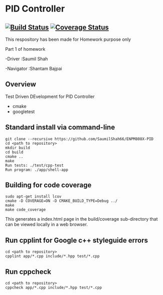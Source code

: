 # PID Controller
[![Build Status](https://travis-ci.org/SaumilShah66/ENPM808X-PID.svg?branch=master)](https://travis-ci.org/SaumilShah66/ENPM808X-PID)
[![Coverage Status](https://coveralls.io/repos/github/SaumilShah66/ENPM808X-PID/badge.svg)](https://coveralls.io/github/SaumilShah66/ENPM808X-PID)
---

This respository has been made for Homework purpose only

Part 1 of homework

-Driver     :Saumil Shah

-Navigator  :Shantam Bajpai  

## Overview

Test Driven DEvelopment for PID Controller

- cmake
- googletest

## Standard install via command-line
```
git clone --recursive https://github.com/SaumilShah66/ENPM808X-PID
cd <path to repository>
mkdir build
cd build
cmake ..
make
Run tests: ./test/cpp-test
Run program: ./app/shell-app
```

## Building for code coverage
```
sudo apt-get install lcov
cmake -D COVERAGE=ON -D CMAKE_BUILD_TYPE=Debug ../
make
make code_coverage
```
This generates a index.html page in the build/coverage sub-directory that can be viewed locally in a web browser.


## Run cpplint for Google c++ styleguide errors
```
cd <path to repository>
cpplint app/*.cpp include/*.hpp test/*.cpp
```

## Run cppcheck
```
cd <path to repository>
cppcheck app/*.cpp include/*.hpp test/*.cpp
```

